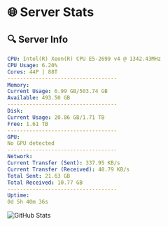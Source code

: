 # 🌐 Server Stats
## 🔍 Server Info
```yaml
CPU: Intel(R) Xeon(R) CPU E5-2699 v4 @ 1342.43MHz
CPU Usage: 6.20%
Cores: 44P | 88T
-----------------------------------
Memory:
Current Usage: 6.99 GB/503.74 GB
Available: 493.50 GB
-----------------------------------
Disk:
Current Usage: 20.86 GB/1.71 TB
Free: 1.61 TB
-----------------------------------
GPU:
No GPU detected
-----------------------------------
Network:
Current Transfer (Sent): 337.95 KB/s
Current Transfer (Received): 48.79 KB/s
Total Sent: 21.63 GB
Total Received: 10.77 GB
-----------------------------------
Uptime:
0d 5h 40m 36s
```
![GitHub Stats](https://img.shields.io/badge/Updated-2025-04-19_22:49:24-blue)